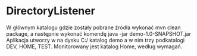 # DirectoryListener

W głównym katalogu gdzie zostały pobrane źródła wykonać mvn clean package, a następnie wykonać komendę java -jar demo-1.0-SNAPSHOT.jar
Aplikacja utworzy w na dysku C:/ katalog demo a w nim trzy podkatalogi DEV, HOME, TEST. Monitorowany jest katalog Home, według wymagań.
